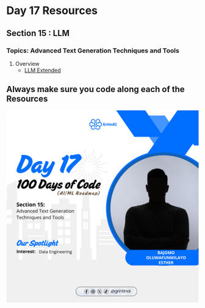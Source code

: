 # Day 17 Resources 

## Section 15 : LLM

### Topics: Advanced Text Generation Techniques and Tools
1. Overview
    * [LLM Extended](https://www.youtube.com/watch?v=nAmC7SoVLd8&pp=ygUJbGFuZ2NoYWlu)


## Always make sure you code along each of the Resources 


![alt text](17.png)

